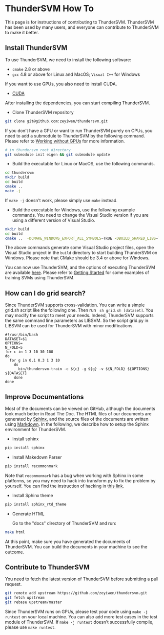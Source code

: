 # ThunderSVM How To
This page is for instructions of contributing to ThunderSVM. ThunderSVM has been used by many users, and everyone can contribute to ThunderSVM to make it better.

## Install ThunderSVM
To use ThunderSVM, we need to install the following software:

* ```cmake``` 2.8 or above
* ```gcc``` 4.8 or above for Linux and MacOS; ```Visual C++``` for Windows

If you want to use GPUs, you also need to install CUDA.

* [CUDA](https://developer.nvidia.com/cuda-downloads)

After installing the dependencies, you can start compiling ThunderSVM.

* Clone ThunderSVM repository
```bash
git clone git@github.com:zeyiwen/thundersvm.git
```

If you don't have a GPU or want to run ThunderSVM purely on CPUs, you need to add a submodule to ThunderSVM by the following command. Please refer to [Working without GPUs](http://thundersvm.readthedocs.io/en/latest/get-started.html#working-without-gpus) for more information.
```bash
# in thundersvm root directory
git submodule init eigen && git submodule update
```

* Build the executable for Linux or MacOS, use the following commands.
```bash
cd thundersvm
mkdir build
cd build
cmake ..
make -j
```
If ```make -j``` doesn't work, please simply use ```make``` instead.

* Build the executable for Windows, use the following example commands. You need to change the Visual Studio version if you are using a different version of Visual Studio.
```bash
mkdir build
cd build
cmake ..  -DCMAKE_WINDOWS_EXPORT_ALL_SYMBOLS=TRUE -DBUILD_SHARED_LIBS=TRUE -G "Visual Studio 14 2015 Win64"
```
The above commands generate some Visual Studio project files, open the Visual Studio project in the ```build``` directory to start building ThunderSVM on Windows. Please note that CMake should be 3.4 or above for Windows.

You can now use ThunderSVM, and the options of executing ThunderSVM are available [here](parameters.html). Please refer to [Getting Started](get-started.html) for some examples of training SVMs using ThunderSVM.

## How can I do grid search?
   Since ThunderSVM supports cross-validation. You can write a simple grid.sh script like the following one. Then run ``` sh grid.sh [dataset]```.  You may modify the script to meet your needs. Indeed, ThunderSVM supports the same command line parameters as LIBSVM. So the script grid.py in LIBSVM can be used for ThunderSVM with minor modifications.
```
#!/usr/bin/bash
DATASET=$1
OPTIONS=
N_FOLD=5
for c in 1 3 10 30 100
do
  for g in 0.1 0.3 1 3 10
    do
      bin/thundersvm-train -c ${c} -g ${g} -v ${N_FOLD} ${OPTIONS} ${DATASET}
    done
done
```

## Improve Documentations
Most of the documents can be viewed on GitHub, although the documents look much better in Read The Doc. The HTML files of our documents are generated by [Sphinx](http://www.sphinx-doc.org/en/stable/), and the source files of the documents are written using [Markdown](http://commonmark.org/). In the following, we describe how to setup the Sphinx environment for ThunderSVM.

* Install sphinx
```bash
pip install sphinx
```

* Install Makedown Parser
```bash
pip install recommonmark
```
Note that ```recommonmark``` has a bug when working with Sphinx in some platforms, so you may need to hack into transform.py to fix the problem by yourself. You can find the instruction of hacking in [this link](https://github.com/sphinx-doc/sphinx/issues/3800).

* Install Sphinx theme
```bash
pip install sphinx_rtd_theme
```

* Generate HTML

   Go to the "docs" directory of ThunderSVM and run:
```bash
make html
```

At this point, make sure you have generated the documents of ThunderSVM. You can build the documents in your machine to see the outcome.

## Contribute to ThunderSVM
You need to fetch the latest version of ThunderSVM before submitting a pull request.
```bash
git remote add upstream https://github.com/zeyiwen/thundersvm.git
git fetch upstream
git rebase upstream/master
```
Since ThunderSVM runs on GPUs, please test your code using ```make -j runtest``` on your local machine. You can also add more test cases in the test module of ThunderSVM. If ```make -j runtest``` doesn't successfully compile, please use ```make runtest```.
